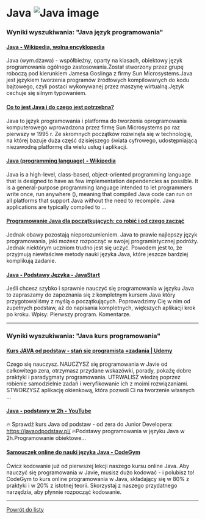 # Java ![Java image](https://www.tiobe.com/wp-content/themes/tiobe/tiobe-index/images/Java.png)

### Wyniki wyszukiwania: "Java język programowania" 

#### [Java - Wikipedia, wolna encyklopedia](https://pl.wikipedia.org/wiki/Java) 

 Java (wym.dżawa) - współbieżny, oparty na klasach, obiektowy język programowania ogólnego zastosowania.Został stworzony przez grupę roboczą pod kierunkiem Jamesa Goslinga z firmy Sun Microsystems.Java jest językiem tworzenia programów źródłowych kompilowanych do kodu bajtowego, czyli postaci wykonywanej przez maszynę wirtualną.Język cechuje się silnym typowaniem.




#### [Co to jest Java i do czego jest potrzebna?](https://www.java.com/pl/download/help/whatis_java.html) 

 Java to język programowania i platforma do tworzenia oprogramowania komputerowego wprowadzona przez firmę Sun Microsystems po raz pierwszy w 1995 r. Ze skromnych początków rozwinęła się w technologię, na której bazuje duża część dzisiejszego świata cyfrowego, udostępniającą niezawodną platformę dla wielu usług i aplikacji.




#### [Java (programming language) - Wikipedia](https://en.wikipedia.org/wiki/Java_(programming_language)) 

 Java is a high-level, class-based, object-oriented programming language that is designed to have as few implementation dependencies as possible. It is a general-purpose programming language intended to let programmers write once, run anywhere (), meaning that compiled Java code can run on all platforms that support Java without the need to recompile. Java applications are typically compiled to ...




#### [Programowanie Java dla początkujących: co robić i od czego zacząć](https://codegym.cc/pl/groups/posts/pl.168.programowanie-java-dla-poczatkujacych-co-robic-i-od-czego-zaczac) 

 Jednak obawy pozostają nieporozumieniem. Java to prawie najlepszy język programowania, jaki możesz rozpocząć w swojej programistycznej podróży. Jednak niektórym uczniom trudno jest się uczyć. Powodem jest to, że przyjmują niewłaściwe metody nauki języka Java, które jeszcze bardziej komplikują zadanie.




#### [Java - Podstawy Języka - JavaStart](https://javastart.pl/baza-wiedzy/java-podstawy-jezyka) 

 Jeśli chcesz szybko i sprawnie nauczyć się programowania w języku Java to zapraszamy do zapoznania się z kompletnym kursem Java który przygotowaliśmy z myślą o początkujących. Poprowadzimy Cię w nim od zupełnych podstaw, aż do napisania kompletnych, większych aplikacji krok po kroku. Wpisy: Pierwszy program. Komentarze.






---

### Wyniki wyszukiwania: "Java kurs programowania" 

#### [Kurs JAVA od podstaw - stań się programistą +zadania | Udemy](https://www.udemy.com/course/bojarski-kurs-java/) 

 Czego się nauczysz. NAUCZYSZ się programowania w Javie od całkowitego zera, otrzymasz przydane wskazówki, porady, pokażę dobre praktyki i paradygmaty programowania. UTRWALISZ wiedzę poprzez robienie samodzielnie zadań i weryfikowanie ich z moimi rozwiązaniami. STWORZYSZ aplikację okienkową, która pozwoli Ci na tworzenie własnych ...




#### [Java - podstawy w 2h - YouTube](https://www.youtube.com/watch?v=6G19kFcVXTo) 

 🔥 Sprawdź kurs Java od podstaw - od zera do Junior Developera: https://javaodpodstaw.pl/ 🔥Podstawy programowania w języku Java w 2h.Programowanie obiektowe...




#### [Samouczek online do nauki języka Java - CodeGym](https://codegym.cc/pl/) 

 Ćwicz kodowanie już od pierwszej lekcji naszego kursu online Java. Aby nauczyć się programowania w Javie, musisz dużo kodować - i polubisz to! CodeGym to kurs online programowania w Java, składający się w 80% z praktyki i w 20% z istotnej teorii. Skorzystaj z naszego przydatnego narzędzia, aby płynnie rozpocząć kodowanie.






---

 [Powrót do listy](top20.html)